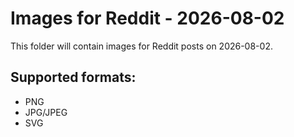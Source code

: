 # Images for Reddit - 2026-08-02

This folder will contain images for Reddit posts on 2026-08-02.

## Supported formats:
- PNG
- JPG/JPEG
- SVG
